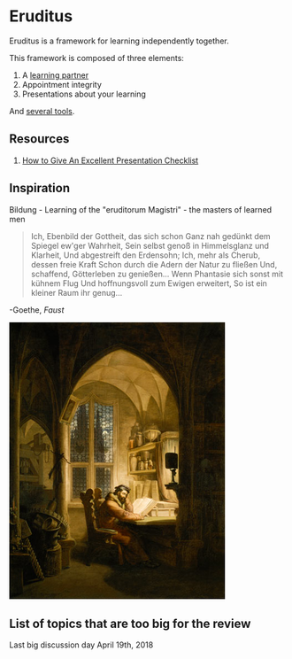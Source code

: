 # Eruditus

Eruditus is a framework for learning independently together.

This framework is composed of three elements:

1. A [learning partner](glossary.md)
2. Appointment integrity
3. Presentations about your learning

And [several tools](rules_and_definitions.md).

## Resources
1. [How to Give An Excellent Presentation Checklist](https://github.com/Henryvw/eruditus/blob/master/resources/how_to_give_a_presentation.md)

## Inspiration
Bildung - Learning of the "eruditorum Magistri" - the masters of learned men

>Ich, Ebenbild der Gottheit, das sich schon
>Ganz nah gedünkt dem Spiegel ew'ger Wahrheit,
>Sein selbst genoß in Himmelsglanz und Klarheit,
>Und abgestreift den Erdensohn;
>Ich, mehr als Cherub, dessen freie Kraft
>Schon durch die Adern der Natur zu fließen
>Und, schaffend, Götterleben zu genießen...
>Wenn Phantasie sich sonst mit kühnem Flug
>Und hoffnungsvoll zum Ewigen erweitert,
>So ist ein kleiner Raum ihr genug...

-Goethe, _Faust_

![Faust im Studierzimmer!](https://github.com/Henryvw/eruditus/blob/master/images/georg_friedrich.jpg?raw=true "Faust!")

## List of topics that are too big for the review

Last big discussion day April 19th, 2018
